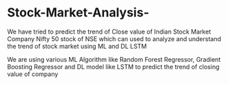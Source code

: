 # Stock-Market-Analysis-
We have tried to predict the trend of Close value of Indian Stock Market Company  Nifty 50 stock of NSE which can used to analyze and understand the trend of stock market using ML and DL LSTM 


We are using various ML Algorithm like Random Forest Regressor, Gradient Boosting Regressor and DL model like LSTM to predict the trend of closing value of company
